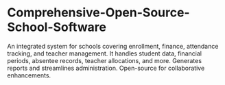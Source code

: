 # Comprehensive-Open-Source-School-Software
An integrated system for schools covering enrollment, finance, attendance tracking, and teacher management. It handles student data, financial periods, absentee records, teacher allocations, and more. Generates reports and streamlines administration. Open-source for collaborative enhancements.
